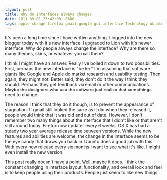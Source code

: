 ```yaml
---
layout: post
title: Why do Interfaces always change?
date: 2011-09-01 23:42:00 -0600
tags: apple change firefox gmail google gui interface Technology ubuntu ui
---
```

It's been a long time since I have written anything. I logged into the new blogger today with it's new interface. I upgraded to Lion with it's newer interface. Why do people always change the interface? Why are there so many themes, skins, or whatever you call them?
<!--more-->
I think I might have an answer. Really I've boiled it down to two possibilities. First, perhaps the new interface is "better." I'm assuming that software giants like Google and Apple do market research and usability testing. Then again, they might not. Better said, they don't do it the way I think they should. Perhaps they get feedback via email or other communications. Maybe the designers who use the software just realize that somethings need to change.

The reason I think that they do it though, is to prevent the appearance of stagnation. If gmail still looked the same as it did when they released it, people would think that it was old and out of date. However, I don't remember two many things about the interface that I didn't like or that aren't still around today. Firefox now updates every 6 weeks. OS X has had a steady two year average release time between versions. While the new features and abilities are welcome, the change in the interface seems to be the eye candy that draws you back in. Ubuntu does a good job with this. With every new release every six months I want to see what it's like. I might even install the new version.

This post really doesn't have a point. Well, maybe it does. I think the constant changing in interface layout, functionality, and overall look and feel is to keep people using their products. People just seem to like new things.
